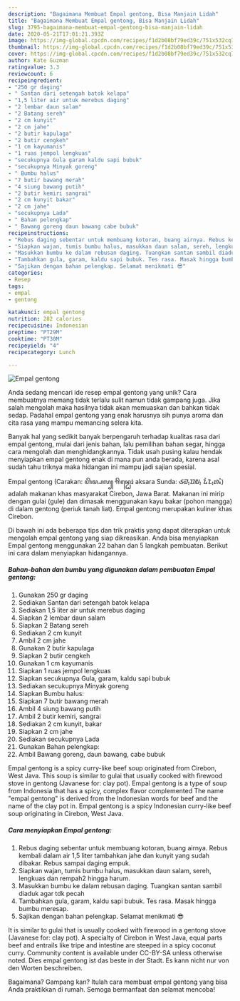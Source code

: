 ```yaml
---
description: "Bagaimana Membuat Empal gentong, Bisa Manjain Lidah"
title: "Bagaimana Membuat Empal gentong, Bisa Manjain Lidah"
slug: 3795-bagaimana-membuat-empal-gentong-bisa-manjain-lidah
date: 2020-05-21T17:01:21.393Z
image: https://img-global.cpcdn.com/recipes/f1d2b08bf79ed39c/751x532cq70/empal-gentong-foto-resep-utama.jpg
thumbnail: https://img-global.cpcdn.com/recipes/f1d2b08bf79ed39c/751x532cq70/empal-gentong-foto-resep-utama.jpg
cover: https://img-global.cpcdn.com/recipes/f1d2b08bf79ed39c/751x532cq70/empal-gentong-foto-resep-utama.jpg
author: Kate Guzman
ratingvalue: 3.3
reviewcount: 6
recipeingredient:
- "250 gr daging"
- " Santan dari setengah batok kelapa"
- "1,5 liter air untuk merebus daging"
- "2 lembar daun salam"
- "2 Batang sereh"
- "2 cm kunyit"
- "2 cm jahe"
- "2 butir kapulaga"
- "2 butir cengkeh"
- "1 cm kayumanis"
- "1 ruas jempol lengkuas"
- "secukupnya Gula garam kaldu sapi bubuk"
- "secukupnya Minyak goreng"
- " Bumbu halus"
- "7 butir bawang merah"
- "4 siung bawang putih"
- "2 butir kemiri sangrai"
- "2 cm kunyit bakar"
- "2 cm jahe"
- "secukupnya Lada"
- " Bahan pelengkap"
- " Bawang goreng daun bawang cabe bubuk"
recipeinstructions:
- "Rebus daging sebentar untuk membuang kotoran, buang airnya. Rebus kembali dalam air 1,5 liter tambahkan jahe dan kunyit yang sudah dibakar. Rebus sampai daging empuk."
- "Siapkan wajan, tumis bumbu halus, masukkan daun salam, sereh, lengkuas dan rempah2 hingga harum."
- "Masukkan bumbu ke dalam rebusan daging. Tuangkan santan sambil diaduk agar tdk pecah"
- "Tambahkan gula, garam, kaldu sapi bubuk. Tes rasa. Masak hingga bumbu meresap."
- "Sajikan dengan bahan pelengkap. Selamat menikmati 😎"
categories:
- Resep
tags:
- empal
- gentong

katakunci: empal gentong 
nutrition: 282 calories
recipecuisine: Indonesian
preptime: "PT29M"
cooktime: "PT30M"
recipeyield: "4"
recipecategory: Lunch

---
```



![Empal gentong](https://img-global.cpcdn.com/recipes/f1d2b08bf79ed39c/751x532cq70/empal-gentong-foto-resep-utama.jpg)

Anda sedang mencari ide resep empal gentong yang unik? Cara membuatnya memang tidak terlalu sulit namun tidak gampang juga. Jika salah mengolah maka hasilnya tidak akan memuaskan dan bahkan tidak sedap. Padahal empal gentong yang enak harusnya sih punya aroma dan cita rasa yang mampu memancing selera kita.

Banyak hal yang sedikit banyak berpengaruh terhadap kualitas rasa dari empal gentong, mulai dari jenis bahan, lalu pemilihan bahan segar, hingga cara mengolah dan menghidangkannya. Tidak usah pusing kalau hendak menyiapkan empal gentong enak di mana pun anda berada, karena asal sudah tahu triknya maka hidangan ini mampu jadi sajian spesial.

Empal gentong (Carakan: ꦲꦼꦩ꧀ꦥꦭ꧀ ꦒꦼꦤ꧀ꦛꦺꦴꦁ aksara Sunda: ᮈᮙ᮪ᮕᮜ᮪ ᮍᮨᮔ᮪ᮒᮧᮀ) adalah makanan khas masyarakat Cirebon, Jawa Barat. Makanan ini mirip dengan gulai (gule) dan dimasak menggunakan kayu bakar (pohon mangga) di dalam gentong (periuk tanah liat). Empal gentong merupakan kuliner khas Cirebon.


Di bawah ini ada beberapa tips dan trik praktis yang dapat diterapkan untuk mengolah empal gentong yang siap dikreasikan. Anda bisa menyiapkan Empal gentong menggunakan 22 bahan dan 5 langkah pembuatan. Berikut ini cara dalam menyiapkan hidangannya.

<!--inarticleads1-->

##### Bahan-bahan dan bumbu yang digunakan dalam pembuatan Empal gentong:

1. Gunakan 250 gr daging
1. Sediakan  Santan dari setengah batok kelapa
1. Sediakan 1,5 liter air untuk merebus daging
1. Siapkan 2 lembar daun salam
1. Siapkan 2 Batang sereh
1. Sediakan 2 cm kunyit
1. Ambil 2 cm jahe
1. Gunakan 2 butir kapulaga
1. Siapkan 2 butir cengkeh
1. Gunakan 1 cm kayumanis
1. Siapkan 1 ruas jempol lengkuas
1. Siapkan secukupnya Gula, garam, kaldu sapi bubuk
1. Sediakan secukupnya Minyak goreng
1. Siapkan  Bumbu halus:
1. Siapkan 7 butir bawang merah
1. Ambil 4 siung bawang putih
1. Ambil 2 butir kemiri, sangrai
1. Sediakan 2 cm kunyit, bakar
1. Siapkan 2 cm jahe
1. Sediakan secukupnya Lada
1. Gunakan  Bahan pelengkap:
1. Ambil  Bawang goreng, daun bawang, cabe bubuk


Empal gentong is a spicy curry-like beef soup originated from Cirebon, West Java. This soup is similar to gulai that usually cooked with firewood stove in gentong (Javanese for: clay pot). Empal gentong is a type of soup from Indonesia that has a spicy, complex flavor complemented The name &#34;empal gentong&#34; is derived from the Indonesian words for beef and the name of the clay pot in. Empal gentong is a spicy Indonesian curry-like beef soup originating in Cirebon, West Java. 

<!--inarticleads2-->

##### Cara menyiapkan Empal gentong:

1. Rebus daging sebentar untuk membuang kotoran, buang airnya. Rebus kembali dalam air 1,5 liter tambahkan jahe dan kunyit yang sudah dibakar. Rebus sampai daging empuk.
1. Siapkan wajan, tumis bumbu halus, masukkan daun salam, sereh, lengkuas dan rempah2 hingga harum.
1. Masukkan bumbu ke dalam rebusan daging. Tuangkan santan sambil diaduk agar tdk pecah
1. Tambahkan gula, garam, kaldu sapi bubuk. Tes rasa. Masak hingga bumbu meresap.
1. Sajikan dengan bahan pelengkap. Selamat menikmati 😎


It is similar to gulai that is usually cooked with firewood in a gentong stove (Javanese for: clay pot). A specialty of Cirebon in West Java, equal parts beef and entrails like tripe and intestine are steeped in a spicy coconut curry. Community content is available under CC-BY-SA unless otherwise noted. Dies empal gentong ist das beste in der Stadt. Es kann nicht nur von den Worten beschreiben. 

Bagaimana? Gampang kan? Itulah cara membuat empal gentong yang bisa Anda praktikkan di rumah. Semoga bermanfaat dan selamat mencoba!
